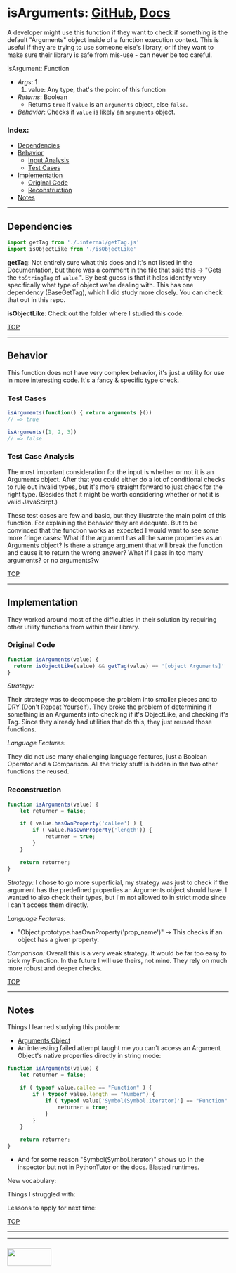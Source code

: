 # isArguments: [GitHub](https://github.com/lodash/lodash/blob/master/isArguments.js), [Docs](https://lodash.com/docs/#isArguments)

A developer might use this function if they want to check if something is the default "Arguments" object inside of a function execution context.  This is useful if they are trying to use someone else's library, or if they want to make sure their library is safe from mis-use - can never be too careful.

isArgument: Function
* _Args_: 1
  1. value: Any type, that's the point of this function
* _Returns_: Boolean
  * Returns `true` if `value` is an `arguments` object, else `false`.
* _Behavior_: Checks if `value` is likely an `arguments` object.

### Index:
* [Dependencies](#dependencies)
* [Behavior](#behavior)
  * [Input Analysis](#input-analysis)
  * [Test Cases](#test-cases)
* [Implementation](#implementation)
  * [Original Code](#original-code)
  * [Reconstruction](#reconstruction)
* [Notes](#notes)

___

## Dependencies

```js
import getTag from './.internal/getTag.js'
import isObjectLike from './isObjectLike'
```

__getTag__: Not entirely sure what this does and it's not listed in the Documentation, but there was a comment in the file that said this -> "Gets the `toStringTag` of `value`.".  By best guess is that it helps identify very specifically what type of object we're dealing with.  This has one dependency (BaseGetTag), which I did study more closely.  You can check that out in this repo.

__isObjectLike__: Check out the folder where I studied this code.



[TOP](#index)

___

## Behavior

This function does not have very complex behavior, it's just a utility for use in more interesting code.  It's a fancy & specific type check.

### Test Cases

```js
isArguments(function() { return arguments }())
// => true

isArguments([1, 2, 3])
// => false
```



### Test Case Analysis

The most important consideration for the input is whether or not it is an Arguments object.  After that you could either do a lot of conditional checks to rule out invalid types, but it's more straight forward to just check for the right type. (Besides that it might be worth considering whether or not it is valid JavaScirpt.)

These test cases are few and basic, but they illustrate the main point of this function.  For explaining the behavior they are adequate.  But to be convinced that the function works as expected I would want to see some more fringe cases:  What if the argument has all the same properties as an Arguments object?  Is there a strange argument that will break the function and cause it to return the wrong answer?  What if I pass in too many arguments? or no arguments?w



[TOP](#index)

___

## Implementation 

They worked around most of the difficulties in their solution by requiring other utility functions from within their library. 

### Original Code

```js
function isArguments(value) {
  return isObjectLike(value) && getTag(value) == '[object Arguments]'
}
```

_Strategy:_

Their strategy was to decompose the problem into smaller pieces and to DRY (Don't Repeat Yourself).  They broke the problem of determining if something is an Arguments into checking if it's ObjectLike, and checking it's Tag.  Since they already had utilities that do this, they just reused those functions.


_Language Features:_

They did not use many challenging language features, just a Boolean Operator and a Comparison.  All the tricky stuff is hidden in the two other functions the reused.

### Reconstruction

```js
function isArguments(value) {
	let returner = false;

	if ( value.hasOwnProperty('callee') ) {
		if ( value.hasOwnProperty('length')) {
			returner = true;
		}
	}

	return returner;
}
```

_Strategy:_
I chose to go more superficial, my strategy was just to check if the argument has the predefined properties an Arguments object should have.  I wanted to also check their types, but I'm not allowed to in strict mode since I can't access them directly.  

_Language Features:_
* "Object.prototype.hasOwnProperty('prop_name')" -> This checks if an object has a given property.

_Comparison:_
Overall this is a very weak strategy.  It would be far too easy to trick my Function.  In the future I will use theirs, not mine.  They rely on much more robust and deeper checks.


[TOP](#index)

___

## Notes

Things I learned studying this problem:
* [Arguments Object](https://developer.mozilla.org/en-US/docs/Web/JavaScript/Reference/Functions/arguments)
* An interesting failed attempt taught me you can't access an Argument Object's native properties directly in string mode:
```js
function isArguments(value) {
	let returner = false;

	if ( typeof value.callee == "Function" ) {
		if ( typeof value.length == "Number") {
			if ( typeof value['Symbol(Symbol.iterator)'] == "Function" ) {
				returner = true;
			}
		}
	}

	return returner;
}
```
* And for some reason "Symbol(Symbol.iterator)" shows up in the inspector but not in PythonTutor or the docs.  Blasted runtimes.

New vocabulary:


Things I struggled with:


Lessons to apply for next time:


[TOP](#index)


___
___
### <a href="http://elewa.education/blog" target="_blank"><img src="https://user-images.githubusercontent.com/18554853/34921062-506450ae-f97d-11e7-875f-6feeb26ad72d.png" width="100" height="40"/></a>
